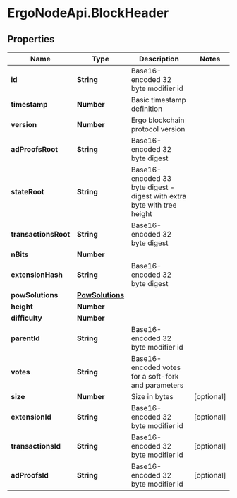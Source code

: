 # ErgoNodeApi.BlockHeader

## Properties

Name | Type | Description | Notes
------------ | ------------- | ------------- | -------------
**id** | **String** | Base16-encoded 32 byte modifier id | 
**timestamp** | **Number** | Basic timestamp definition | 
**version** | **Number** | Ergo blockchain protocol version | 
**adProofsRoot** | **String** | Base16-encoded 32 byte digest | 
**stateRoot** | **String** | Base16-encoded 33 byte digest - digest with extra byte with tree height | 
**transactionsRoot** | **String** | Base16-encoded 32 byte digest | 
**nBits** | **Number** |  | 
**extensionHash** | **String** | Base16-encoded 32 byte digest | 
**powSolutions** | [**PowSolutions**](PowSolutions.md) |  | 
**height** | **Number** |  | 
**difficulty** | **Number** |  | 
**parentId** | **String** | Base16-encoded 32 byte modifier id | 
**votes** | **String** | Base16-encoded votes for a soft-fork and parameters | 
**size** | **Number** | Size in bytes | [optional] 
**extensionId** | **String** | Base16-encoded 32 byte modifier id | [optional] 
**transactionsId** | **String** | Base16-encoded 32 byte modifier id | [optional] 
**adProofsId** | **String** | Base16-encoded 32 byte modifier id | [optional] 


